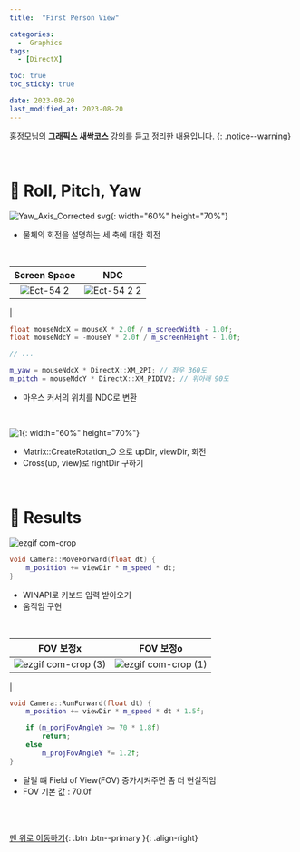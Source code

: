```yaml
---
title:  "First Person View" 

categories:
  -  Graphics
tags:
  - [DirectX]

toc: true
toc_sticky: true

date: 2023-08-20
last_modified_at: 2023-08-20
---
```



홍정모님의 **[그래픽스 새싹코스](https://honglab.co.kr/)** 강의를 듣고 정리한 내용입니다.
{: .notice--warning}

<br>


# 🐥 Roll, Pitch, Yaw

![Yaw_Axis_Corrected svg](https://github.com/inhopp/GhostNet/assets/96368476/bc49d58e-f0e5-42b2-bd33-e42491636ce8){: width="60%" height="70%"}

- 물체의 회전을 설명하는 세 축에 대한 회전

<br>

| Screen Space | NDC |
|:-:|:-:|
|![Ect-54 2](https://github.com/inhopp/GhostNet/assets/96368476/ff17bf5b-39de-42e1-9c9c-f80820f7a9ac)|![Ect-54 2 2](https://github.com/inhopp/GhostNet/assets/96368476/01e95731-b2ca-4095-9a69-2f651a3f694c)
| 

``` cpp
float mouseNdcX = mouseX * 2.0f / m_screedWidth - 1.0f;
float mouseNdcY = -mouseY * 2.0f / m_screenHeight - 1.0f;

// ...

m_yaw = mouseNdcX * DirectX::XM_2PI; // 좌우 360도
m_pitch = mouseNdcY * DirectX::XM_PIDIV2; // 위아래 90도
```

- 마우스 커서의 위치를 NDC로 변환


<br>

![1](https://github.com/inhopp/GhostNet/assets/96368476/1f1065f5-9a70-43f9-9e01-9c45d4891734){: width="60%" height="70%"}

- Matrix::CreateRotation_O 으로 upDir, viewDir, 회전
- Cross(up, view)로 rightDir 구하기

<br>

# 🐥 Results

![ezgif com-crop](https://github.com/inhopp/GhostNet/assets/96368476/410af6a8-995d-4e63-b249-6b2518723696)

``` cpp
void Camera::MoveForward(float dt) {
    m_position += viewDir * m_speed * dt;
}
```

- WINAPI로 키보드 입력 받아오기
- 움직임 구현


<br>

| FOV 보정x | FOV 보정o |
|:-:|:-:|
|![ezgif com-crop (3)](https://github.com/inhopp/GhostNet/assets/96368476/f722c1ee-0835-46b7-a666-e63728d6172c)|![ezgif com-crop (1)](https://github.com/inhopp/GhostNet/assets/96368476/11734949-d4e0-4d62-a55f-0b8bd253eda1)
| 

``` cpp
void Camera::RunForward(float dt) {
    m_position += viewDir * m_speed * dt * 1.5f;

    if (m_porjFovAngleY >= 70 * 1.8f)
        return;
    else
        m_projFovAngleY *= 1.2f;
}
```

- 달릴 떄 Field of View(FOV) 증가시켜주면 좀 더 현실적임
- FOV 기본 값 : 70.0f




<br>
<br>


[맨 위로 이동하기](#){: .btn .btn--primary }{: .align-right}